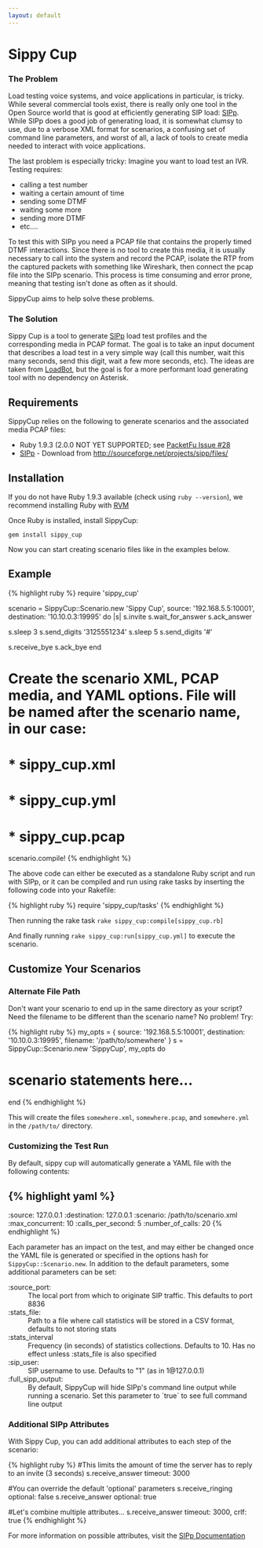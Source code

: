 ```yaml
---
layout: default
---
```


# <a name="sippy-cup" class="anchor" href="#sippy-cup"><span class="octicon octicon-link"></span></a>Sippy Cup

### <a name="the-problem" class="anchor" href="#the-problem"><span class="octicon octicon-link"></span></a>The Problem

Load testing voice systems, and voice applications in particular, is tricky.  While several commercial tools exist, there is really only one tool in the Open Source world that is good at efficiently generating SIP load: [SIPp](http://sipp.sourceforge.net/).  While SIPp does a good job of generating load, it is somewhat clumsy to use, due to a verbose XML format for scenarios, a confusing set of command line parameters, and worst of all, a lack of tools to create media needed to interact with voice applications.

The last problem is especially tricky: Imagine you want to load test an IVR. Testing requires:


* calling a test number
* waiting a certain amount of time
* sending some DTMF
* waiting some more
* sending more DTMF
* etc....

To test this with SIPp you need a PCAP file that contains the properly timed DTMF interactions. Since there is no tool to create this media, it is usually necessary to call into the system and record the PCAP, isolate the RTP from the captured packets with something like Wireshark, then connect the pcap file into the SIPp scenario.  This process is time consuming and error prone, meaning that testing isn't done as often as it should.

SippyCup aims to help solve these problems.

### <a name="the-solution" class="anchor" href="#the-solution"><span class="octicon octicon-link"></span></a>The Solution

Sippy Cup is a tool to generate [SIPp](http://sipp.sourceforge.net/) load test profiles and the corresponding media in PCAP format. The goal is to take an input document that describes a load test in a very simple way (call this number, wait this many seconds, send this digit, wait a few more seconds, etc).  The ideas are taken from [LoadBot](https://github.com/mojolingo/ahn-loadbot), but the goal is for a more performant load generating tool with no dependency on Asterisk.

## <a name="requirements" class="anchor" href="#requirements"><span class="octicon octicon-link"></span></a>Requirements

SippyCup relies on the following to generate scenarios and the associated media PCAP files:

* Ruby 1.9.3 (2.0.0 NOT YET SUPPORTED; see [PacketFu Issue #28](https://github.com/todb/packetfu/issues/28)
* [SIPp](http://sipp.sourceforge.net/) - Download from http://sourceforge.net/projects/sipp/files/

## <a name="installation" class="anchor" href="#installation"><span class="octicon octicon-link"></span></a>Installation

If you do not have Ruby 1.9.3 available (check using `ruby --version`), we recommend installing Ruby with [RVM](http://rvm.io)

Once Ruby is installed, install SippyCup:

```
gem install sippy_cup
```

Now you can start creating scenario files like in the examples below.

## <a name="example" class="anchor" href="#example"><span class="octicon octicon-link"></span></a>Example

{% highlight ruby %}
require 'sippy_cup'

scenario = SippyCup::Scenario.new 'Sippy Cup', source: '192.168.5.5:10001', destination: '10.10.0.3:19995' do |s|
  s.invite
  s.wait_for_answer
  s.ack_answer

  s.sleep 3
  s.send_digits '3125551234'
  s.sleep 5
  s.send_digits '#'

  s.receive_bye
  s.ack_bye
end

# Create the scenario XML, PCAP media, and YAML options. File will be named after the scenario name, in our case:
# * sippy_cup.xml
# * sippy_cup.yml
# * sippy_cup.pcap
scenario.compile!
{% endhighlight %}

The above code can either be executed as a standalone Ruby script and run with SIPp, or it can be compiled and run using rake tasks by inserting the following code into your Rakefile:

{% highlight ruby %}
require 'sippy_cup/tasks'
{% endhighlight %}

Then running the rake task `rake sippy_cup:compile[sippy_cup.rb]` 

And finally running `rake sippy_cup:run[sippy_cup.yml]` to execute the scenario.

## <a name="customize-your-scenarios" class="anchor" href="#customize-your-scenarios"><span class="octicon octicon-link"></span></a>Customize Your Scenarios

### <a name="alternate-file-path" class="anchor" href="#alternate-file-path"><span class="octicon octicon-link"></span></a>Alternate File Path

Don't want your scenario to end up in the same directory as your script? Need the filename to be different than the scenario name? No problem! Try:

{% highlight ruby %}
my_opts = { source: '192.168.5.5:10001', destination: '10.10.0.3:19995', filename: '/path/to/somewhere' }
s = SippyCup::Scenario.new 'SippyCup', my_opts do
  # scenario statements here...
end
{% endhighlight %}

This will create the files `somewhere.xml`, `somewhere.pcap`, and `somewhere.yml` in the `/path/to/` directory.

### <a name="customizing-the-test-run" class="anchor" href="#customizing-the-test-run"><span class="octicon octicon-link"></span></a>Customizing the Test Run

By default, sippy cup will automatically generate a YAML file with the following contents:

{% highlight yaml %}
---
:source: 127.0.0.1
:destination: 127.0.0.1
:scenario: /path/to/scenario.xml
:max_concurrent: 10
:calls_per_second: 5
:number_of_calls: 20
{% endhighlight %}

Each parameter has an impact on the test, and may either be changed once the YAML file is generated or specified in the options hash for <code>SippyCup::Scenario.new</code>. In addition to the default parameters, some additional parameters can be set:

<dl>
<dt>:source_port:</dt>
  <dd>The local port from which to originate SIP traffic. This defaults to port 8836</dd>

  <dt>:stats_file:</dt>
  <dd>Path to a file where call statistics will be stored in a CSV format, defaults to not storing stats</dd>

  <dt>:stats_interval</dt>
  <dd>Frequency (in seconds) of statistics collections. Defaults to 10. Has no effect unless :stats_file is also specified</dd>

  <dt>:sip_user:</dt>
  <dd>SIP username to use. Defaults to "1" (as in 1@127.0.0.1)</dd>

  <dt>:full_sipp_output:</dt>
  <dd>By default, SippyCup will hide SIPp's command line output while running a scenario. Set this parameter to `true` to see full command line output</dd>
</dl>

### <a name="additional-sipp-attributes" class="anchor" href="#additional-sipp-attributes"><span class="octicon octicon-link"></span></a>Additional SIPp Attributes

With Sippy Cup, you can add additional attributes to each step of the scenario:

{% highlight ruby %}
#This limits the amount of time the server has to reply to an invite (3 seconds)
s.receive_answer timeout: 3000

#You can override the default 'optional' parameters
s.receive_ringing optional: false
s.receive_answer optional: true

#Let's combine multiple attributes...
s.receive_answer timeout: 3000, crlf: true
{% endhighlight %}

For more information on possible attributes, visit the <a href="http://sipp.sourceforge.net/doc/reference.html">SIPp Documentation</a>

